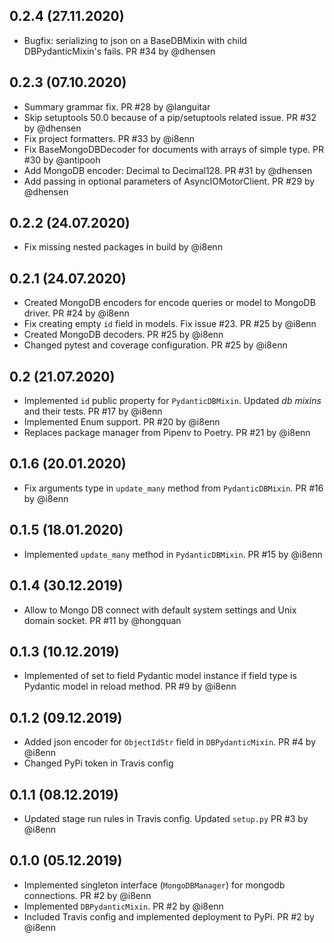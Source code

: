 ## 0.2.4 (27.11.2020)

- Bugfix: serializing to json on a BaseDBMixin with child DBPydanticMixin's fails. PR #34 by @dhensen

## 0.2.3 (07.10.2020)

- Summary grammar fix. PR #28 by @languitar
- Skip setuptools 50.0 because of a pip/setuptools related issue. PR #32 by @dhensen
- Fix project formatters. PR #33 by @i8enn
- Fix BaseMongoDBDecoder for documents with arrays of simple type. PR #30 by @antipooh
- Add MongoDB encoder: Decimal to Decimal128. PR #31 by @dhensen
- Add passing in optional parameters of AsyncIOMotorClient. PR #29 by @dhensen

## 0.2.2 (24.07.2020)

- Fix missing nested packages in build by @i8enn

## 0.2.1 (24.07.2020)

- Created MongoDB encoders for encode queries or model to MongoDB driver. PR #24 by @i8enn
- Fix creating empty `id` field in models. Fix issue #23. PR #25 by @i8enn
- Created MongoDB decoders. PR #25 by @i8enn
- Changed pytest and coverage configuration. PR #25 by @i8enn

## 0.2 (21.07.2020)

* Implemented `id` public property for `PydanticDBMixin`. Updated *db mixins* and their tests. PR #17 by @i8enn
* Implemented Enum support. PR #20 by @i8enn 
* Replaces package manager from Pipenv to Poetry. PR #21 by @i8enn 

## 0.1.6 (20.01.2020)

* Fix arguments type in `update_many` method from `PydanticDBMixin`. PR #16 by @i8enn


## 0.1.5 (18.01.2020)

* Implemented `update_many` method in `PydanticDBMixin`. PR #15 by @i8enn


## 0.1.4 (30.12.2019)

* Allow to Mongo DB connect with default system settings and Unix domain socket. PR #11 by @hongquan


## 0.1.3 (10.12.2019)

* Implemented of set to field Pydantic model instance if field type is Pydantic model in reload method. PR #9 by @i8enn


## 0.1.2 (09.12.2019)

* Added json encoder for `ObjectIdStr` field in `DBPydanticMixin`. PR #4 by @i8enn
* Changed PyPi token in Travis config


## 0.1.1 (08.12.2019)

* Updated stage run rules in Travis config. Updated `setup.py` PR #3 by @i8enn


## 0.1.0 (05.12.2019)

* Implemented singleton interface (`MongoDBManager`) for mongodb connections. PR #2 by @i8enn
* Implemented `DBPydanticMixin`. PR #2 by @i8enn
* Included Travis config and implemented deployment to PyPi. PR #2 by @i8enn